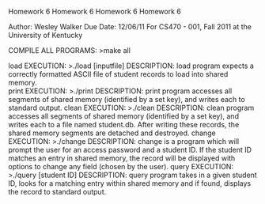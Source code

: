 Homework 6	Homework 6	Homework 6	Homework 6

Author: Wesley Walker
Due Date: 12/06/11
For CS470 - 001, Fall 2011 at the University of Kentucky

COMPILE ALL PROGRAMS:
	>make all

load
	EXECUTION:
		>./load [inputfile]
	DESCRIPTION:
		load program expects a correctly formatted ASCII file of student records
		to load into shared memory.  
print
	EXECUTION:
		>./print
	DESCRIPTION:
		print program accesses all segments of shared memory (identified by a set
		key), and writes each to standard output.
clean
	EXECUTION:
		>./clean
	DESCRIPTION:
		clean program accesses all segments of shared memory (identified by a set
		key), and writes each to a file named student.db.  After writing these 
		records, the shared memory segments are detached and destroyed.
change
	EXECUTION:
		>./change
	DESCRIPTION:
		change is a program which will prompt the user for an access password and a 
		student ID.  If the student ID matches an entry in shared memory, the record
		will be displayed with options to change any field (chosen by the user).
query
	EXECUTION:
		>./query [student ID]
	DESCRIPTION:
		query program takes in a given student ID, looks for a matching entry within 
		shared memory and if found, displays the record to standard output.
